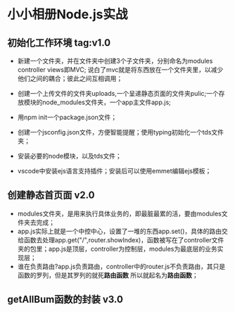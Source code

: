 # 小小相册Node.js实战

## 初始化工作环境 tag:v1.0

* 新建一个文件夹，并在文件夹中创建3个子文件夹，分别命名为modules controller views即MVC; 说白了mvc就是将东西放在一个文件夹里，以减少他们之间的耦合；彼此之间互相调用；

* 创建一个上传文件的文件夹uploads,一个呈递静态页面的文件夹pulic;一个存放模块的node_modules文件夹，一个app主文件app.js;

* 用npm init一个package.json文件；

* 创建一个jsconfig.json文件，方便智能提醒；使用typing初始化一个tds文件夹；

* 安装必要的node模块，以及tds文件；

* vscode中安装ejs语言支持插件；安装后可以使用emmet编辑ejs模板；


## 创建静态首页面 v2.0


* modules文件夹，是用来执行具体业务的，即最脏最累的活，要由modules文件夹去完成；
* app.js实际上就是一个中控中心，设置了一堆的东西app.set()，具体的路由交给函数去处理app.get("/",router.showIndex)，函数被写在了controller文件夹的包里；app.js是顶层，controller为控制层，modules为最底层的业务实现层；
* 谁在负责路由?app.js负责路由，controller中的router.js不负责路由，其只是函数的罗列，但是其罗列的就死**路由函数** 所以就起名为**路由函数**；

## getAllBum函数的封装 v3.0